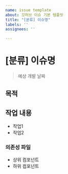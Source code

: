 ```yaml
---
name: issue template
about: 깃허브 이슈 기본 템플릿
title: "[분류] 이슈명"
labels: ''
assignees: ''

---
```


# [분류] 이슈명
> 예상 개발 날짜

## 목적

## 작업 내용
- 작업1
- 작업2

### 의존성 파일
- 상위 컴포넌트
- 하위 컴포넌트

